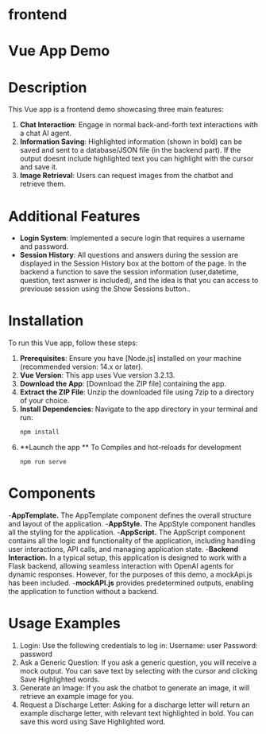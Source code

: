 # frontend
# Vue App Demo

# Description
This Vue app is a frontend demo showcasing three main features:
1. **Chat Interaction**: Engage in normal back-and-forth text interactions with a chat AI agent.
2. **Information Saving**: Highlighted information (shown in bold) can be saved and sent 
						to a database/JSON file (in the backend part). If the output doesnt include
						highlighted text you can highlight with the cursor and save it.
3. **Image Retrieval**: Users can request images from the chatbot and retrieve them.

# Additional Features
- **Login System**: Implemented a secure login that requires a username and password.
- **Session History**: All questions and answers during the session are displayed in the Session 
					History box at the bottom of the page. In the backend a function to save the session
					information (user,datetime, question, text asnwer is included), and the idea is that 
					you can access to previouse session using the Show Sessions button..

# Installation
To run this Vue app, follow these steps:
1. **Prerequisites**: Ensure you have [Node.js] installed on your machine (recommended version: 14.x or later).
2. **Vue Version**: This app uses Vue version 3.2.13.
3. **Download the App**: [Download the ZIP file] containing the app.
4. **Extract the ZIP File**: Unzip the downloaded file using 7zip to a directory of your choice.
5. **Install Dependencies**: Navigate to the app directory in your terminal and run:
   ```bash
   npm install
	```
6. **Launch the app ** To Compiles and hot-reloads for development
	```
	npm run serve
	```

# Components
-**AppTemplate.** The AppTemplate component defines the overall structure and layout of the application. 
-**AppStyle.** The AppStyle component handles all the styling for the application. 
-**AppScript.** The AppScript component contains all the logic and functionality of the application,
		including handling user interactions, API calls, and managing application state. 
-**Backend Interaction.** In a typical setup, this application is designed to work with a Flask backend, 
				allowing seamless interaction with OpenAI agents for dynamic responses. 
				However, for the purposes of this demo, a mockApi.js has been included.
-**mockAPI.js** provides predetermined outputs, enabling the application to function without a backend.

# Usage Examples
1. Login: Use the following credentials to log in:
	Username: user
	Password: password
2. Ask a Generic Question: If you ask a generic question, you will receive a mock output.
	You can save text by selecting with the cursor and clicking Save Highlighted words.
3. Generate an Image: If you ask the chatbot to generate an image, it will retrieve an example image for you.
4. Request a Discharge Letter: Asking for a discharge letter will return an example discharge letter, 
	with relevant text highlighted in bold. You can save this word using Save Highlighted word.
